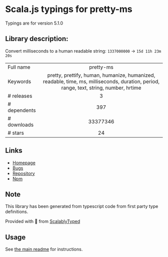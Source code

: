 
# Scala.js typings for pretty-ms

Typings are for version 5.1.0

## Library description:
Convert milliseconds to a human readable string: `1337000000` → `15d 11h 23m 20s`

|                    |                 |
| ------------------ | :-------------: |
| Full name          | pretty-ms |
| Keywords           | pretty, prettify, human, humanize, humanized, readable, time, ms, milliseconds, duration, period, range, text, string, number, hrtime |
| # releases         | 3 |
| # dependents       | 397 |
| # downloads        | 33377346 |
| # stars            | 24 |

## Links
- [Homepage](https://github.com/sindresorhus/pretty-ms#readme)
- [Bugs](https://github.com/sindresorhus/pretty-ms/issues)
- [Repository](https://github.com/sindresorhus/pretty-ms)
- [Npm](https://www.npmjs.com/package/pretty-ms)
    


## Note
This library has been generated from typescript code from first party type definitions.

Provided with :purple_heart: from [ScalablyTyped](https://github.com/oyvindberg/ScalablyTyped)

## Usage
See [the main readme](../../readme.md) for instructions.


